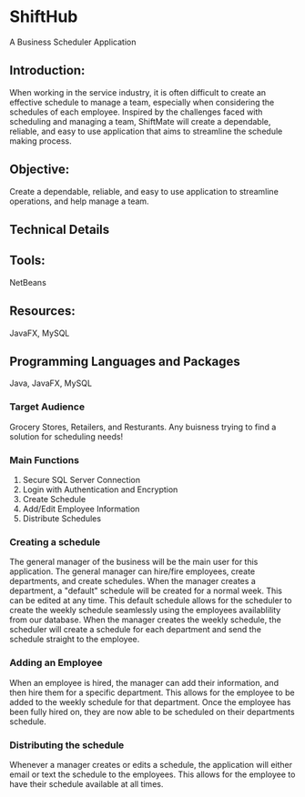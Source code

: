 # ShiftHub
A Business Scheduler Application

## Introduction:
When working in the service industry, it is often difficult to create an effective schedule to manage a team, especially when considering the schedules of each employee. Inspired by the challenges faced with scheduling and managing a team, ShiftMate will create a dependable, reliable, and easy to use application that aims to streamline the schedule making process.

## Objective:
Create a dependable, reliable, and easy to use application to streamline operations, and help manage a team.

## Technical Details
## Tools:
NetBeans

## Resources:
JavaFX, MySQL

## Programming Languages and Packages
Java, JavaFX, MySQL

### Target Audience
Grocery Stores, Retailers, and Resturants. Any buisness trying to find a solution for scheduling needs!

### Main Functions
1. Secure SQL Server Connection
2. Login with Authentication and Encryption
3. Create Schedule
4. Add/Edit Employee Information
5. Distribute Schedules

### Creating a schedule
The general manager of the business will be the main user for this application. The general manager can hire/fire employees, create departments, and create schedules. When the manager creates a department, a "default" schedule will be created for a normal week. This can be edited at any time. This default schedule allows for the scheduler to create the weekly schedule seamlessly using the employees availablility from our database. When the manager creates the weekly schedule, the scheduler will create a schedule for each department and send the schedule straight to the employee.

### Adding an Employee
When an employee is hired, the manager can add their information, and then hire them for a specific department. This allows for the employee to be added to the weekly schedule for that department. Once the employee has been fully hired on, they are now able to be scheduled on their departments schedule.

### Distributing the schedule
Whenever a manager creates or edits a schedule, the application will either email or text the schedule to the employees. This allows for the employee to have their schedule available at all times.
